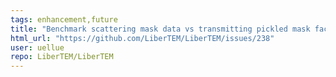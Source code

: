 ```yaml
---
tags: enhancement,future
title: "Benchmark scattering mask data vs transmitting pickled mask factories"
html_url: "https://github.com/LiberTEM/LiberTEM/issues/238"
user: uellue
repo: LiberTEM/LiberTEM
---
```


